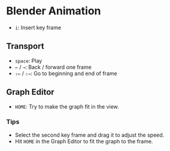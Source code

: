 # Blender Animation

- `i`: Insert key frame

## Transport

- `space`: Play
- `←` / `→`: Back / forward one frame
- `⇧←` / `⇧→`: Go to beginning and end of frame

## Graph Editor

- `HOME`: Try to make the graph fit in the view.

### Tips

- Select the second key frame and drag it to adjust the speed.
- Hit `HOME` in the Graph Editor to fit the graph to the frame.
